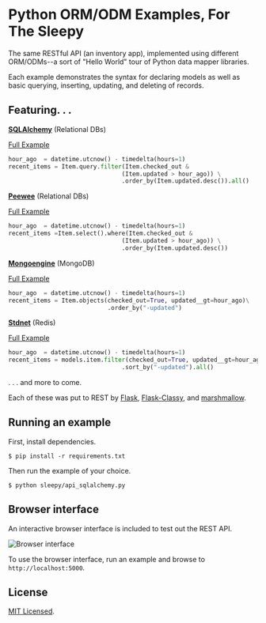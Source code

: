 # Python ORM/ODM Examples, For The Sleepy

The same RESTful API (an inventory app), implemented using different ORM/ODMs--a sort of "Hello World" tour of Python data mapper libraries.

Each example demonstrates the syntax for declaring models as well as basic querying, inserting, updating, and deleting of records.


## Featuring. . .

**[SQLAlchemy](http://www.sqlalchemy.org/)** (Relational DBs)

[Full Example](https://github.com/sloria/PythonORMSleepy/blob/master/sleepy/api_sqlalchemy.py)

```python
hour_ago  = datetime.utcnow() - timedelta(hours=1)
recent_items = Item.query.filter(Item.checked_out &
                                (Item.updated > hour_ago)) \
                                .order_by(Item.updated.desc()).all()
```

**[Peewee](http://peewee.readthedocs.org/en/latest/)** (Relational DBs)

[Full Example](https://github.com/sloria/PythonORMSleepy/blob/master/sleepy/api_peewee.py)

```python
hour_ago  = datetime.utcnow() - timedelta(hours=1)
recent_items =Item.select().where(Item.checked_out &
                                (Item.updated > hour_ago)) \
                                .order_by(Item.updated.desc())
```

**[Mongoengine](http://mongoengine.org)** (MongoDB)

[Full Example](https://github.com/sloria/PythonORMSleepy/blob/master/sleepy/api_mongoengine.py)

```python
hour_ago  = datetime.utcnow() - timedelta(hours=1)
recent_items = Item.objects(checked_out=True, updated__gt=hour_ago)\
                            .order_by("-updated")
```

**[Stdnet](http://pythonhosted.org/python-stdnet/index.html)** (Redis)

[Full Example](https://github.com/sloria/PythonORMSleepy/blob/master/sleepy/api_stdnet.py)

```python
hour_ago  = datetime.utcnow() - timedelta(hours=1)
recent_items = models.item.filter(checked_out=True, updated__gt=hour_ago)\
                                .sort_by("-updated").all()
```

. . . and more to come.

Each of these was put to REST by [Flask](http://flask.pocoo.org), [Flask-Classy](http://pythonhosted.org/Flask-Classy/), and [marshmallow](http://marshmallow.readthedocs.org).

## Running an example

First, install dependencies.

    $ pip install -r requirements.txt

Then run the example of your choice.

    $ python sleepy/api_sqlalchemy.py

## Browser interface
An interactive browser interface is included to test out the REST API.

<img src="https://dl.dropboxusercontent.com/u/1693233/github/inventory-api.png" alt="Browser interface">

To use the browser interface, run an example and browse to `http://localhost:5000`.

## License 

[MIT Licensed](http://sloria.mit-license.org/).
